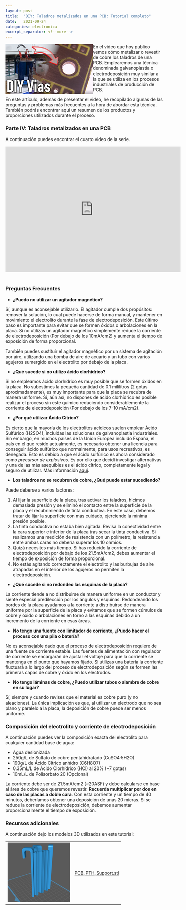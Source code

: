 ```yaml
---
layout: post
title:  "DIY: Taladros metalizados en una PCB: Tutorial completo"
date:   2021-09-24
categories: electronica
excerpt_separator: <!--more-->
---
```


<a href="/assets/2021-09-24-taladros-metalizados-pcb/main.jpg" >
<img 
  align="left" 
  src="/assets/2021-09-24-taladros-metalizados-pcb/low/main.jpg" 
  alt="Main" 
  width="280"
/>
</a>

 En el video que hoy publico vemos cómo metalizar o revestir de cobre los taladros de una PCB. Emplearemos una técnica denominada galvanoplastia o electrodeposición muy similar a la que se utiliza en los procesos industriales de producción de PCB.

 En este artículo, además de presentar el video, he recopilado algunas de las preguntas y problemas más frecuentes a la hora de abordar esta técnica. También podrás encontrar aquí un resumen de los productos y proporciones utilizados durante el proceso. 

<!--more-->

### Parte IV: Taladros metalizados en una PCB

A continuación puedes encontrar el cuarto video de la serie. 

<iframe class="center" width="560" height="400" style="margin-bottom:15px;" src="https://www.youtube.com/embed/fA78303EVQo" frameborder="0" allow="accelerometer; autoplay; clipboard-write; encrypted-media; gyroscope; picture-in-picture" allowfullscreen></iframe>

### Preguntas Frecuentes

* **¿Puedo no utilizar un agitador magnético?**

Sí, aunque es aconsejable utilizarlo. El agitador cumple dos propósitos: remover la solución, lo cual puede hacerse de forma manual, y mantener en movimiento el electrolito durante la fase de electrodeposición. Este último paso es importante para evitar que se formen óxidos o arbolaciones en la placa. Si no utilizas un agitador magnético simplemente reduce la corriente de electrodeposición (Por debajo de los 10mA/cm2) y aumenta el tiempo de exposición de forma proporcional. 

También puedes sustituir el agitador magnético por un sistema de agitación por aire, utilizando una bomba de aire de acuario y un tubo con varios agujeros sumergido en el electrolito por debajo de la placa. 

* **¿Qué sucede si no utilizo ácido clorhídrico?**

Si no empleamos ácido clorhídrico es muy posible que se formen óxidos en la placa. No subestimes la pequeña cantidad de 0.1 mililitros (2 gotas aproximadamente), es muy importante para que la placa se recubra de manera uniforme. Si, aún así, no dispones de ácido clorhídrico es posible realizar el proceso sin este químico reduciendo considerablemente la corriente de electrodeposición (Por debajo de los 7-10 mA/cm2).

* **¿Por qué utilizar Ácido Cítrico?**

Es cierto que la mayoría de los electrolitos acídicos suelen emplear Ácido Sulfúrico (H2SO4), incluidas las soluciones de galvanoplastia industriales. Sin embargo, en muchos países de la Union Europea incluido España, el país en el que resido actualmente, es necesario obtener una licencia para conseguir ácido sulfúrico que normalmente, para usos recreativos, es denegada. Esto es debido a que el ácido sulfúrico es ahora considerado como _precursor de explosivos_. Es por ello que decidí investigar alternativas y una de las más asequibles es el ácido cítrico, completamente legal y seguro de utilizar. Más información [aquí](http://www.interior.gob.es/es/web/servicios-al-ciudadano/precursores-de-explosivos).

* **Los taladros no se recubren de cobre, ¿Qué puede estar sucediendo?**

Puede deberse a varios factores:

1. Al lijar la superficie de la placa, tras activar los taladros, hicimos demasiada presión y se eliminó el contacto entre la superficie de la placa y el recubrimiendo de tinta conductiva. En este caso, debemos tratar de lijar la superficie con más cuidado, ejerciendo la mínima presión posible. 
2. La tinta conductiva no estaba bien agitada. Revisa la conectividad entre la cara superior e inferior de la placa tras secar la tinta conductiva. Si realizamos una medición de resistencia con un polímetro, la resistencia entre ambas caras no debería superar los 10 ohmios. 
3. Quizá necesites más tiempo. Si has reducido la corriente de electrodeposición por debajo de los 21.5mA/cm2, debes aumentar el tiempo de exposición de forma proporcional. 
4. No estás agitando correctamente el electrolito y las burbujas de aire atrapadas en el interior de los agujeros no permiten la electrodeposición. 

* **¿Qué sucede si no redondeo las esquinas de la placa?**

La corriente tiende a no distribuirse de manera uniforme en un conductor y siente especial predilección por los ángulos y esquinas. Redondeando los bordes de la placa ayudamos a la corriente a distribuirse de manera uniforme por la superficie de la placa y evitamos que se formen cúmulos de cobre y óxido o arbolaciones en torno a las esquinas debido a un incremento de la corriente en esas áreas. 

* **No tengo una fuente con limitador de corriente, ¿Puedo hacer el proceso con una pila o batería?**

No es aconsejable dado que el proceso de electrodeposición requiere de una fuente de corriente estable. Las fuentes de alimentación con regulador de corriente se encargarán de ajustar el voltaje para que la corriente se mantenga en el punto que hayamos fijado. Si utilizas una batería la corriente fluctuará a lo largo del proceso de electrodeposición según se formen las primeras capas de cobre y óxido en los electrodos. 

* **No tengo láminas de cobre, ¿Puedo utilizar tubos o alambre de cobre en su lugar?**

Sí, siempre y cuando revises que el material es cobre puro (y no aleaciones). La única implicación es que, al utilizar un electrodo que no sea plano y paralelo a la placa, la deposición de cobre puede ser menos uniforme. 

### Composición del electrolito y corriente de electrodeposición

A continuación puedes ver la composición exacta del electrolito para cualquier cantidad base de agua:

- Agua desionizada
- 250g/L de Sulfato de cobre pentahidratado (CuSO4·5H2O)
- 190g/L de Ácido Cítrico anhídro (C6H8O7)
- 0.35mL/L de Ácido Clorhídrico (HCl) al 20% (~7 gotas)
- 10mL/L de Polisorbato 20 (Opcional)

La corriente debe ser de 21.5mA/cm2 (~20ASF) y debe calcularse en base al área de cobre que queremos revestir. **Recuerda multiplicar por dos en caso de las placas a doble cara**. Con esta corriente y un tiempo de 40 minutos, deberíamos obtener una deposición de unas 20 micras. Si se reduce la corriente de electrodeposición, debemos aumentar proporcionalmente el tiempo de exposición. 

### Recursos adicionales

A continuación dejo los modelos 3D utilizados en este tutorial:

<table class="center">
    <tr>
        <td>
            <a href="/assets/2021-09-24-taladros-metalizados-pcb/PCB_PTH_Support.jpg">
                <img 
                src="/assets/2021-09-24-taladros-metalizados-pcb/low/PCB_PTH_Support.jpg" 
                width="200" />
            </a>
        </td>
        <td>
            <a href="/assets/2021-09-24-taladros-metalizados-pcb/PCB_PTH_Support.stl">PCB_PTH_Support.stl</a>
        </td>
    </tr>
</table>
